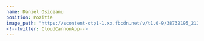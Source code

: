 ```yaml
---
name: Daniel Osiceanu
position: Pozitie
image_path: "https://scontent-otp1-1.xx.fbcdn.net/v/t1.0-9/38732195_2121353078080938_2707492794364067840_n.jpg?_nc_cat=104&oh=0346a12d96c200c39635164fd957ca42&oe=5C5EEAED"
<!--twitter: CloudCannonApp-->
---
```


